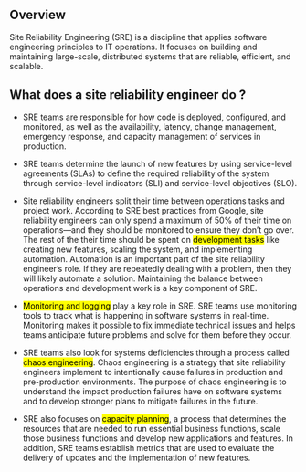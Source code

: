 ## Overview
Site Reliability Engineering (SRE) is a discipline that applies software engineering principles to IT operations. It focuses on building and maintaining large-scale, distributed systems that are reliable, efficient, and scalable. 

## What does a site reliability engineer do ?

* SRE teams are responsible for how code is deployed, configured, and monitored, as well as the availability, latency, change management, emergency response, and capacity management of services in production.

* SRE teams determine the launch of new features by using service-level agreements (SLAs) to define the required reliability of the system through service-level indicators (SLI) and service-level objectives (SLO). 

* Site reliability engineers split their time between operations tasks and project work. According to SRE best practices from Google, site reliability engineers can only spend a maximum of 50% of their time on operations—and they should be monitored to ensure they don’t go over.  
The rest of the their time should be spent on <mark>development tasks</mark> like creating new features, scaling the system, and implementing automation.
Automation is an important part of the site reliability engineer’s role. If they are repeatedly dealing with a problem, then they will likely automate a solution. 
Maintaining the balance between operations and development work is a key component of SRE. 

* <mark>Monitoring and logging</mark> play a key role in SRE. SRE teams use monitoring tools to track what is happening in software systems in real-time. Monitoring makes it possible to fix immediate technical issues and helps teams anticipate future problems and solve for them before they occur.

* SRE teams also look for systems deficiencies through a process called <mark>chaos engineering</mark>. Chaos engineering is a strategy that site reliability engineers implement to intentionally cause failures in production and pre-production environments. The purpose of chaos engineering is to understand the impact production failures have on software systems and to develop stronger plans to mitigate failures in the future.

* SRE also focuses on <mark>capacity planning</mark>, a process that determines the resources that are needed to run essential business functions, scale those business functions and develop new applications and features. In addition, SRE teams establish metrics that are used to evaluate the delivery of updates and the implementation of new features.


